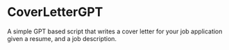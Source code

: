 # CoverLetterGPT
A simple GPT based script that writes a cover letter for your job application given a resume, and a job description.
